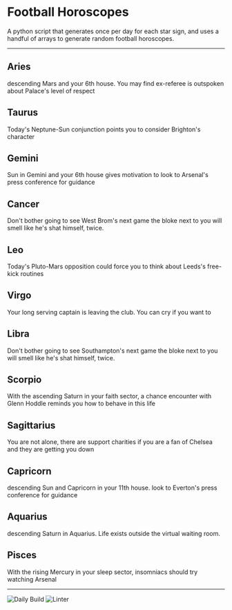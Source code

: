 # Football Horoscopes

A python script that generates once per day for each star sign, and uses a handful of arrays to generate random football horoscopes.

---

<!-- horoscopes_item starts -->
<h2>Aries</h2><p>descending Mars and your 6th house. You may find ex-referee is outspoken about Palace's level of respect</p><h2>Taurus</h2><p>Today's Neptune-Sun conjunction points you to consider Brighton's character</p><h2>Gemini</h2><p>Sun in Gemini and your 6th house gives motivation to look to Arsenal's press conference for guidance</p><h2>Cancer</h2><p>Don't bother going to see West Brom's next game the bloke next to you will smell like he's shat himself, twice.</p><h2>Leo</h2><p>Today's Pluto-Mars opposition could force you to think about Leeds's free-kick routines</p><h2>Virgo</h2><p>Your long serving captain is leaving the club. You can cry if you want to</p><h2>Libra</h2><p>Don't bother going to see Southampton's next game the bloke next to you will smell like he's shat himself, twice.</p><h2>Scorpio</h2><p>With the ascending Saturn in your faith sector, a chance encounter with Glenn Hoddle reminds you how to behave in this life</p><h2>Sagittarius</h2><p>You are not alone, there are support charities if you are a fan of Chelsea and they are getting you down</p><h2>Capricorn</h2><p>descending Sun and Capricorn in your 11th house. look to Everton's press conference for guidance</p><h2>Aquarius</h2><p>descending Saturn in Aquarius. Life exists outside the virtual waiting room.</p><h2>Pisces</h2><p>With the rising Mercury in your sleep sector, insomniacs should try watching Arsenal</p>
<!-- horoscopes_item ends -->

---

![Daily Build](https://github.com/MatBenfield/horofootball.thechels.uk/workflows/Daily%20Build/badge.svg) ![Linter](https://github.com/MatBenfield/horofootball.thechels.uk/workflows/Linter/badge.svg)
